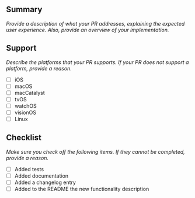 ## Summary

_Provide a description of what your PR addresses, explaining the expected user experience. Also, provide an overview of your implementation._

## Support

_Describe the platforms that your PR supports. If your PR does not support a platform, provide a reason._

- [ ] iOS
- [ ] macOS
- [ ] macCatalyst
- [ ] tvOS
- [ ] watchOS
- [ ] visionOS
- [ ] Linux

## Checklist

_Make sure you check off the following items. If they cannot be completed, provide a reason._

- [ ] Added tests
- [ ] Added documentation
- [ ] Added a changelog entry
- [ ] Added to the README the new functionality description
